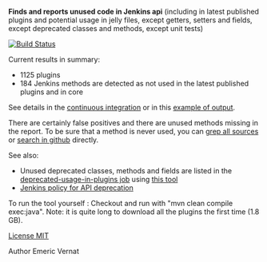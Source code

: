 **Finds and reports unused code in Jenkins api** (including in latest published plugins and potential usage in jelly files, except getters, setters and fields, except deprecated classes and methods, except unit tests)

[![Build Status](https://ci.jenkins-ci.org/buildStatus/icon?job=infra_unused-code-detector)](https://ci.jenkins-ci.org/view/Infrastructure/job/infra_unused-code-detector/)

Current results in summary:
* 1125 plugins
* 184 Jenkins methods are detected as not used in the latest published plugins and in core

See details in the [continuous integration](https://ci.jenkins-ci.org/view/Infrastructure/job/infra_unused-code-detector/branch/master/lastSuccessfulBuild/artifact/target/output.html)
or in this [example of output](../../blob/master/Output_example.html).

There are certainly false positives and there are unused methods missing in the report.
To be sure that a method is never used, you can [grep all sources](https://wiki.jenkins-ci.org/display/JENKINS/Grepping+all+sources) or [search in github](https://github.com/search?type=Code&q=user%3Ajenkinsci+SomeClass.staticMethod) directly.

See also:
* Unused deprecated classes, methods and fields are listed in the [deprecated-usage-in-plugins job](https://ci.jenkins-ci.org/view/Infrastructure/job/infra_deprecated-usage-in-plugins/branch/master/lastSuccessfulBuild/artifact/target/output.html#deprecatedApiNotUsed) using [this tool](https://github.com/jenkins-infra/deprecated-usage-in-plugins)
* [Jenkins policy for API deprecation](https://issues.jenkins-ci.org/browse/JENKINS-31035)

To run the tool yourself : Checkout and run with "mvn clean compile exec:java".
Note: it is quite long to download all the plugins the first time (1.8 GB).

[License MIT](../../blob/master/LICENSE.txt)

Author Emeric Vernat
